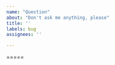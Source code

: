 ```yaml
---
name: "Question"
about: "Don't ask me anything, please"
title: ''
labels: bug
assignees: ''

---
```


=====
